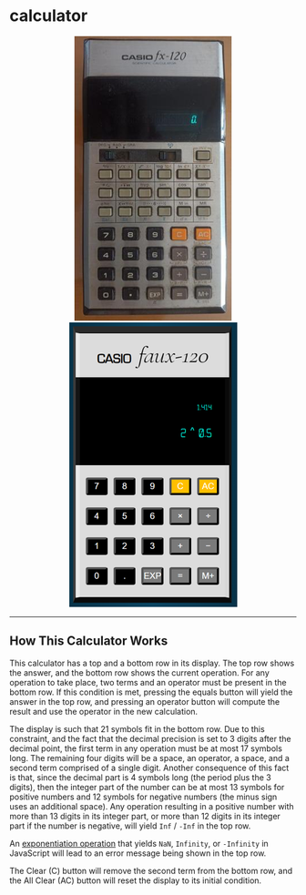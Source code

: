 # calculator

<div align='center'>
    <img src = ./casiofx120_resized_500h.jpg> <img src = ./casiofaux120_resized.png>
</div>

---

## How This Calculator Works

This calculator has a top and a bottom row in its display. The top row shows the answer, and the bottom row shows the current operation. For any operation to take place, two terms and an operator must be present in the bottom row. If this condition is met, pressing the equals button will yield the answer in the top row, and pressing an operator button will compute the result and use the operator in the new calculation.

The display is such that 21 symbols fit in the bottom row. Due to this constraint, and the fact that the decimal precision is set to 3 digits after the decimal point, the first term in any operation must be at most 17 symbols long. The remaining four digits will be a space, an operator, a space, and a second term comprised of a single digit. Another consequence of this fact is that, since the decimal part is 4 symbols long (the period plus the 3 digits), then the integer part of the number can be at most 13 symbols for positive numbers and 12 symbols for negative numbers (the minus sign uses an additional space). Any operation resulting in a positive number with more than 13 digits in its integer part, or more than 12 digits in its integer part if the number is negative, will yield `Inf` / `-Inf` in the top row.

An [exponentiation operation](https://developer.mozilla.org/en-US/docs/Web/JavaScript/Reference/Operators/Exponentiation) that yields `NaN`, `Infinity`, or `-Infinity` in JavaScript will lead to an error message being shown in the top row.

The Clear (C) button will remove the second term from the bottom row, and the All Clear (AC) button will reset the display to its initial condition.
